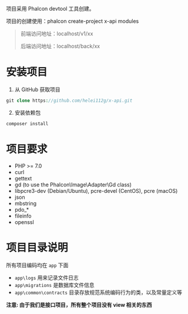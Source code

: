 项目采用 Phalcon devtool 工具创建。

项目的创建使用：phalcon create-project x-api modules

> 前端访问地址：localhost/v1/xx
>
>后端访问地址：localhost/back/xx

# 安装项目
1. 从 GitHub 获取项目
```php
git clone https://github.com/helei112g/x-api.git
```

2. 安装依赖包
```php
composer install
```

# 项目要求
- PHP >= 7.0
- curl
- gettext
- gd (to use the Phalcon\Image\Adapter\Gd class)
- libpcre3-dev (Debian/Ubuntu), pcre-devel (CentOS), pcre (macOS)
- json
- mbstring
- pdo_*
- fileinfo
- openssl

# 项目目录说明
所有项目编码均在 `app` 下面

- `app\logs` 用来记录文件日志
- `app\migrations` 是数据库文件信息
- `app\common\contracts` 目录存放规范系统编码行为的类，以及常量定义等


**注意: 由于我们是接口项目，所有整个项目没有 view 相关的东西**